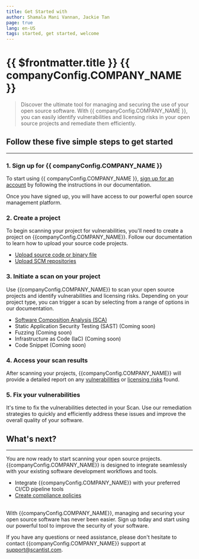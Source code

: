 ```yaml
---
title: Get Started with
author: Shamala Mani Vannan, Jackie Tan
page: true
lang: en-US
tags: started, get started, welcome
---
```


<script setup>
import { companyConfig } from '../../../config/companyConfig.js'
</script>

<ClientOnly>

# {{ $frontmatter.title }} {{ companyConfig.COMPANY_NAME }}

> Discover the ultimate tool for managing and securing the use of your open source software. With {{ companyConfig.COMPANY_NAME }}, you can easily identify vulnerabilities and licensing risks in your open source projects and remediate them efficiently.

## Follow these five simple steps to get started

<hr class="thick">

### 1. Sign up for {{ companyConfig.COMPANY_NAME }}

To start using {{ companyConfig.COMPANY_NAME }}, [sign up for an account](./Sign-up-for-more) by following the instructions in our documentation.

Once you have signed up, you will have access to our powerful open source management platform.

### 2. Create a project

To begin scanning your project for vulnerabilities, you'll need to create a project on {{companyConfig.COMPANY_NAME}}. Follow our documentation to learn how to upload your source code projects.

- [Upload source code or binary file](../Create-and-Manage-Project/Upload-Files-Directly)
- [Upload SCM repositories](../Create-and-Manage-Project/Add-SCM-Repositories)

### 3. Initiate a scan on your project

Use {{companyConfig.COMPANY_NAME}} to scan your open source projects and identify vulnerabilities and licensing risks. Depending on your project type, you can trigger a scan by selecting from a range of options in our documentation.

- [Software Composition Analysis (SCA)](../SCA/)
- Static Application Security Testing (SAST) (Coming soon)
- Fuzzing (Coming soon)
- Infrastructure as Code (IaC) (Coming soon)
- Code Snippet (Coming soon)

### 4. Access your scan results

After scanning your projects, {{companyConfig.COMPANY_NAME}} will provide a detailed report on any [vulnerabilities](../SCA/SCA-Vulnerabilities-Results.md) or [licensing risks](../SCA/SCA-Licenses.md) found.

### 5. Fix your vulnerabilities

It's time to fix the vulnerabilities detected in your Scan. Use our remediation strategies to quickly and efficiently address these issues and improve the overall quality of your software.

## What's next?

<hr class="thick">

You are now ready to start scanning your open source projects. {{companyConfig.COMPANY_NAME}} is designed to integrate seamlessly with your existing software development workflows and tools.

- Integrate {{companyConfig.COMPANY_NAME}} with your preferred CI/CD pipeline tools
- [Create compliance policies](../Compliance-Policy-Rules/)
  <br /><br />

With {{companyConfig.COMPANY_NAME}}, managing and securing your open source software has never been easier. Sign up today and start using our powerful tool to improve the security of your software.

If you have any questions or need assistance, please don't hesitate to contact {{companyConfig.COMPANY_NAME}} support at [support@scantist.com](mailto:support@scantist.com).
</ClientOnly>
